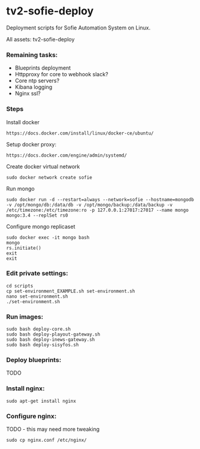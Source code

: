 # tv2-sofie-deploy
Deployment scripts for Sofie Automation System on Linux.


All assets: tv2-sofie-deploy
### Remaining tasks:
- Blueprints deployment
- Httpproxy for core to webhook slack?
- Core ntp servers?
- Kibana logging
- Nginx ssl?

    
### Steps
Install docker
```
https://docs.docker.com/install/linux/docker-ce/ubuntu/
```
Setup docker proxy:
```
https://docs.docker.com/engine/admin/systemd/ 
```
Create docker virtual network
```
sudo docker network create sofie
```
Run mongo
```
sudo docker run -d --restart=always --network=sofie --hostname=mongodb -v /opt/mongo/db:/data/db -v /opt/mongo/backup:/data/backup -v /etc/timezone:/etc/timezone:ro -p 127.0.0.1:27017:27017 --name mongo mongo:3.4 --replSet rs0
```
Configure mongo replicaset
```
sudo docker exec -it mongo bash
mongo
rs.initiate()
exit
exit
```
### Edit private settings:
```
cd scripts
cp set-environment_EXAMPLE.sh set-environment.sh
nano set-environment.sh
./set-environment.sh
```
### Run images:
```
sudo bash deploy-core.sh
sudo bash deploy-playout-gateway.sh
sudo bash deploy-inews-gateway.sh
sudo bash deploy-sisyfos.sh
```
### Deploy blueprints:
TODO
### Install nginx:
````
sudo apt-get install nginx
````
### Configure nginx:
TODO - this may need more tweaking
```
sudo cp nginx.conf /etc/nginx/
```